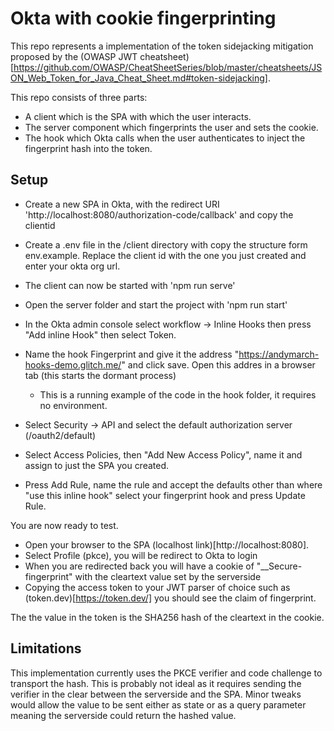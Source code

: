 # Okta with cookie fingerprinting

This repo represents a implementation of the token sidejacking mitigation proposed by the (OWASP JWT cheatsheet)[https://github.com/OWASP/CheatSheetSeries/blob/master/cheatsheets/JSON_Web_Token_for_Java_Cheat_Sheet.md#token-sidejacking].

This repo consists of three parts:
* A client which is the SPA with which the user interacts.
* The server component which fingerprints the user and sets the cookie.
* The hook which Okta calls when the user authenticates to inject the fingerprint hash into the token.

## Setup

* Create a new SPA in Okta, with the redirect URI 'http://localhost:8080/authorization-code/callback' and copy the clientid
* Create a .env file in the /client directory with copy the structure form env.example. Replace the client id with the one you just created and enter your okta org url.
* The client can now be started with 'npm run serve'

* Open the server folder and start the project with 'npm run start'

* In the Okta admin console select workflow -> Inline Hooks then press "Add inline Hook" then select Token.
* Name the hook Fingerprint and give it the address "https://andymarch-hooks-demo.glitch.me/" and click save. Open this addres in a browser tab (this starts the dormant process)
    * This is a running example of the code in the hook folder, it requires no environment.
* Select Security -> API and select the default authorization server (/oauth2/default)
* Select Access Policies, then "Add New Access Policy", name it and assign to just the SPA you created.
* Press Add Rule, name the rule and accept the defaults other than where "use this inline hook" select your fingerprint hook and press Update Rule.

You are now ready to test.

* Open your browser to the SPA (localhost link)[http://localhost:8080]. 
* Select Profile (pkce), you will be redirect to Okta to login
* When you are redirected back you will have a cookie of "__Secure-fingerprint" with the cleartext value set by the serverside
* Copying the access token to your JWT parser of choice such as (token.dev)[https://token.dev/] you should see the claim of fingerprint.

The the value in the token is the SHA256 hash of the cleartext in the cookie.

## Limitations

This implementation currently uses the PKCE verifier and code challenge to transport the hash. This is probably not ideal
 as it requires sending the verifier in the clear between the serverside and the SPA. Minor tweaks would allow the value to be sent either 
 as state or as a query parameter meaning the serverside could return the hashed value.
